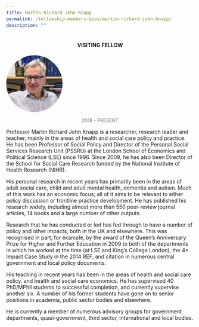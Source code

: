 ```yaml
---
title: Martin Richard John Knapp
permalink: /fellowship-members-bios/martin-richard-john-knapp/
description: ""
---
```

<style>
.fellow-image-pic {
	border-radius: 50%;
	height: 30% !important;
	width: 30% !important;
	}
	
fellow-img {
		text-align: center;
	}

.fellow-tenure {
	text-align: center;
	color: grey;
	font-size: 0.9em;
	}	

</style>
<h4 style="text-align:center;">VISITING FELLOW</h4>

<div class="fellow-img">
<img class="fellow-image-pic" src="/images/FellowshipImages/profknapp.png">
<p class="fellow-tenure">2018 - PRESENT</p>
</div>

<p>
Professor Martin Richard John Knapp is a researcher, research leader and teacher, mainly in the areas of health and social care policy and practice. He has been Professor of Social Policy and Director of the Personal Social Services Research Unit (PSSRU) at the London School of Economics and Political Science (LSE) since 1996. Since 2009, he has also been Director of the School for Social Care Research funded by the National Institute of Health Research (NIHR).

His personal research in recent years has primarily been in the areas of adult social care, child and adult mental health, dementia and autism. Much of this work has an economic focus; all of it aims to be relevant to either policy discussion or frontline practice development. He has published his research widely, including almost more than 550 peer-review journal articles, 14 books and a large number of other outputs.

Research that he has conducted or led has fed through to have a number of policy and other impacts, both in the UK and elsewhere. This was recognised in part, for example, by the award of the Queen’s Anniversary Prize for Higher and Further Education in 2009 to both of the departments in which he worked at the time (at LSE and King’s College London), the 4* Impact Case Study in the 2014 REF, and citation in numerous central government and local policy documents.

His teaching in recent years has been in the areas of health and social care policy, and health and social care economics. He has supervised 40 PhD/MPhil students to successful completion, and currently supervise another six. A number of his former students have gone on to senior positions in academia, public sector bodies and elsewhere.

He is currently a member of numerous advisory groups for government departments, quasi-government, third sector, international and local bodies.
</p>